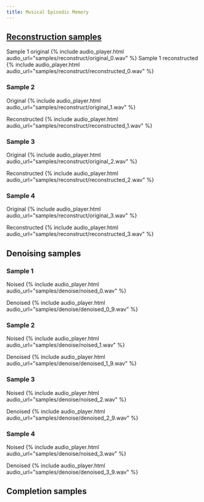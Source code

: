 ```yaml
---
title: Musical Episodic Memory
---
```


## [Reconstruction samples](#reconstructions-samples)

Sample 1 original
{% include audio_player.html audio_url="samples/reconstruct/original_0.wav" %}
Sample 1 reconstructed
{% include audio_player.html audio_url="samples/reconstruct/reconstructed_0.wav" %}

### Sample 2
Original
{% include audio_player.html audio_url="samples/reconstruct/original_1.wav" %}

Reconstructed
{% include audio_player.html audio_url="samples/reconstruct/reconstructed_1.wav" %}

### Sample 3
Original
{% include audio_player.html audio_url="samples/reconstruct/original_2.wav" %}

Reconstructed
{% include audio_player.html audio_url="samples/reconstruct/reconstructed_2.wav" %}

### Sample 4
Original
{% include audio_player.html audio_url="samples/reconstruct/original_3.wav" %}

Reconstructed
{% include audio_player.html audio_url="samples/reconstruct/reconstructed_3.wav" %}

## Denoising samples

### Sample 1
Noised
{% include audio_player.html audio_url="samples/denoise/noised_0.wav" %}

Denoised
{% include audio_player.html audio_url="samples/denoise/denoised_0_9.wav" %}

### Sample 2
Noised
{% include audio_player.html audio_url="samples/denoise/noised_1.wav" %}

Denoised
{% include audio_player.html audio_url="samples/denoise/denoised_1_9.wav" %}

### Sample 3
Noised
{% include audio_player.html audio_url="samples/denoise/noised_2.wav" %}

Denoised
{% include audio_player.html audio_url="samples/denoise/denoised_2_9.wav" %}

### Sample 4
Noised
{% include audio_player.html audio_url="samples/denoise/noised_3.wav" %}

Denoised
{% include audio_player.html audio_url="samples/denoise/denoised_3_9.wav" %}

## Completion samples

